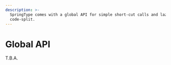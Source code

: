 ```yaml
---
description: >-
  SpringType comes with a global API for simple short-cut calls and lazy
  code-split.
---
```


# Global API

T.B.A.

